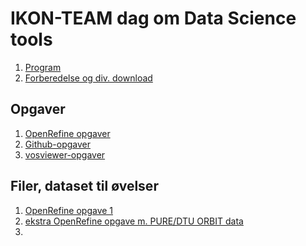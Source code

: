 # IKON-TEAM dag om Data Science tools

1. <a href="Program.md">Program</a>
1. <a href="preparation.md">Forberedelse og div. download</a>

## Opgaver
1. <a href="openrefine_exercise1.md">OpenRefine opgaver</a>
1. <a href="Github-opgaver.md">Github-opgaver</a>
1. <a href="vosviewer-opgaver.md">vosviewer-opgaver</a>

## Filer, dataset til øvelser
1. <a href="openrefine_authors-people.csv">OpenRefine opgave 1</a>
1. <a href="Pure_publications_26092017.xls">ekstra OpenRefine opgave m. PURE/DTU ORBIT data</a>
1.  <a href=""></a>
